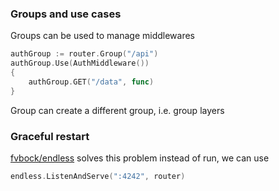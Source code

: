 ### Groups and use cases

Groups can be used to manage middlewares 
```go
authGroup := router.Group("/api")
authGroup.Use(AuthMiddleware())
{
	authGroup.GET("/data", func)
}
```

Group can create a different group, i.e. group layers

### Graceful restart
[fvbock/endless](https://github.com/fvbock/endless) solves this problem
instead of run, we can use 
```go
endless.ListenAndServe(":4242", router)
```
